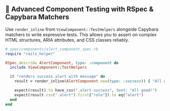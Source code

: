 ## 🧪 Advanced Component Testing with RSpec & Capybara Matchers
Use `render_inline` from `ViewComponent::TestHelpers` alongside Capybara matchers to write expressive tests. This allows you to assert on complex HTML structures, ARIA attributes, and CSS classes reliably.

```ruby
# spec/components/alert_component_spec.rb
require "rails_helper"

RSpec.describe AlertComponent, type: :component do
  include ViewComponent::TestHelpers

  it "renders success alert with message" do
    result = render_inline(AlertComponent.new(type: :success)) { "All good!" }

    expect(result).to have_css(".alert-success", text: "All good!")
    expect(result.css(".alert").first["role"]).to eq("alert")
  end
end
```